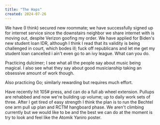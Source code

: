 ```yaml
---
title: "The Haps"
created: 2024-07-26
---
```

We have (I think) secured new roommate; we have successfully signed up for internet service since the downstairs neighbor we share internet with is moving out, despite Verizon goofing my order. We have applied for Biden's new student loan IDR, although I think I read that its validity is being challenged in court, which bodes ill; fuck off republicans and let me get my student loan cancelled i ain't even go to an ivy league. What can you do.

Practicing dulcimer; I see what all the people say about music being magical. I also see what they say about good musicianship taking an obsessive amount of work though.

Also practicing Go; similarly rewarding but requires much effort.

Have recently hit 105\# press, and can do a full ab wheel extension. Pullups are rehabbed and now we're building up volume; up to daily work sets of three. After I get tired of easy strength I think the plan is to run the Bechtel one arm pull up plan and RCTM hangboard phase. We aren't climbing currently but we would like to be and the best we can do at the moment is try to look and feel like the Atomik Yaniro poster.
